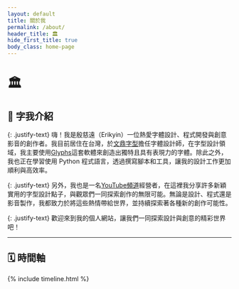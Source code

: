```yaml
---
layout: default
title: 關於我
permalink: /about/
header_title: 🏛️
hide_first_title: true
body_class: home-page
---
```


# 🏛️

## 👤 字我介紹

{: .justify-text}
嗨！我是殷慈遠（Erikyin）一位熱愛字體設計、程式開發與創意影音的創作者。我目前居住在台灣，於[文鼎字型](https://www.arphic.com.tw/)擔任字體設計師，在字型設計領域，我主要使用[Glyphs](https://glyphsapp.com/)這套軟體來創造出獨特且具有表現力的字體。除此之外，我也正在學習使用 Python 程式語言，透過撰寫腳本和工具，讓我的設計工作更加順利與高效率。

{: .justify-text}
另外，我也是一名[YouTube頻道](https://www.youtube.com/@erikin1205_typogame)經營者，在這裡我分享許多新穎實用的字型設計點子，與觀眾們一同探索創作的無限可能。無論是設計、程式還是影音製作，我都致力於將這些熱情帶給世界，並持續探索著各種新的創作可能性。

{: .justify-text}
歡迎來到我的個人網站，讓我們一同探索設計與創意的精彩世界吧！


---

## 🗓️ 時間軸

<div class="timeline-container">
  {% include timeline.html %}
</div>

